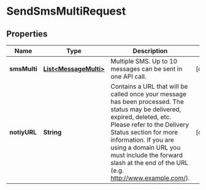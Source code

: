 

# SendSmsMultiRequest

## Properties

Name | Type | Description | Notes
------------ | ------------- | ------------- | -------------
**smsMulti** | [**List&lt;MessageMulti&gt;**](MessageMulti.md) | Multiple SMS. Up to 10 messages can be sent in one API call. |  [optional]
**notiyURL** | **String** | Contains a URL that will be called once your message has been processed. The status may be delivered, expired, deleted, etc. Please refer to the Delivery Status section for more information.  If you are using a domain URL you must include the forward slash at the end of the URL (e.g. http://www.example.com/).  |  [optional]




